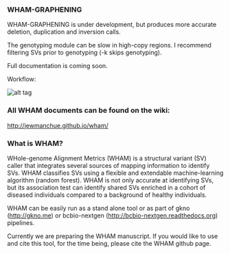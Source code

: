 ### WHAM-GRAPHENING

WHAM-GRAPHENING is under development, but produces more accurate deletion, duplication and inversion calls.

The genotyping module can be slow in high-copy regions.  I recommend filtering SVs prior to genotyping (-k skips genotyping).

Full documentation is coming soon. 

Workflow:

![alt tag](https://github.com/jewmanchue/wham/blob/master/docs/wg.png)

### All WHAM documents can be found on the wiki:

http://jewmanchue.github.io/wham/


### What is WHAM?

WHole-genome Alignment Metrics (WHAM) is a structural variant (SV) caller that integrates several sources of mapping information to identify SVs.  WHAM classifies SVs using a flexible and extendable machine-learning algorithm (random forest).  WHAM is not only accurate at identifying SVs, but its association test can identify shared SVs enriched in a cohort of diseased individuals compared to a background of healthy individuals.   

WHAM can be easily run as a stand alone tool or as part of gkno (http://gkno.me) or bcbio-nextgen (http://bcbio-nextgen.readthedocs.org) pipelines.  

Currently we are preparing the WHAM manuscript.  If you would like to use and cite this tool, for the time being, please cite the WHAM github page.


